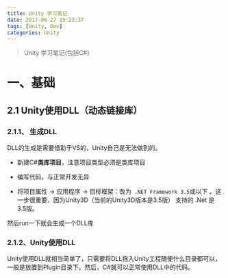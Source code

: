 ```yaml
---
title: Unity 学习笔记
date: 2017-06-27 15:23:37
tags: [Unity, Dev]
categories: Unity
---
```

> Unity 学习笔记(包括C#)

<!--More-->

# 一、基础
## 2.1 Unity使用DLL（动态链接库）
### 2.1.1、 生成DLL

DLL的生成是需要借助于VS的，Unity自己是无法做到的。    

+ 新建C#**类库项目**，注意项目类型必须是类库项目

+ 编写代码，与正常开发无异
+ 将项目属性 -> 应用程序 -> 目标框架：改为` .NET Framework 3.5`或以下 。这一步很重要，因为Unity3D（当前的Unity3D版本是3.5版） 支持的 .Net 是3.5版。

然后run一下就会生成一个DLL库

### 2.1.2、Unity使用DLL
Unity使用DLL就相当简单了，只需要将DLL拖入Unity工程随便什么目录都可以，一般是放置到Plugin目录下。然后，C#就可以正常使用DLL中的代码。